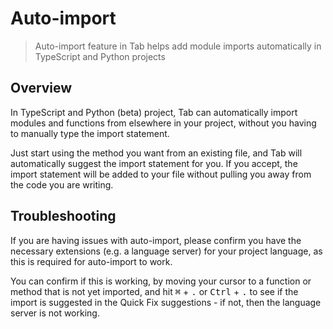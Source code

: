 # Auto-import

> Auto-import feature in Tab helps add module imports automatically in TypeScript and Python projects

## Overview

In TypeScript and Python (beta) project, Tab can automatically import modules and functions from elsewhere in your project, without you having to manually type the import statement.

Just start using the method you want from an existing file, and Tab will automatically suggest the import statement for you. If you accept, the import statement will be added to your file without pulling you away from the code you are writing.

## Troubleshooting

If you are having issues with auto-import, please confirm you have the necessary extensions (e.g. a language server) for your project language, as this is required for auto-import to work.

You can confirm if this is working, by moving your cursor to a function or method that is not yet imported, and hit <kbd>⌘</kbd> + <kbd>.</kbd> or <kbd>Ctrl</kbd> + <kbd>.</kbd> to see if the import is suggested in the Quick Fix suggestions - if not, then the language server is not working.
